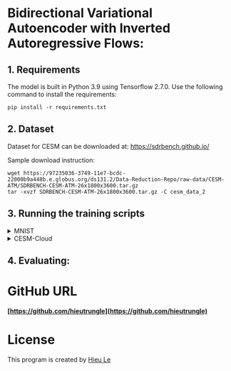 # Bidirectional Variational Autoencoder with Inverted Autoregressive Flows:

## 1. Requirements
The model is built in Python 3.9 using Tensorflow 2.7.0. Use the following command to install the requirements:
```
pip install -r requirements.txt
``` 


## 2. Dataset

Dataset for CESM can be downloaded at: https://sdrbench.github.io/

Sample download instruction:

```shell script
wget https://97235036-3749-11e7-bcdc-22000b9a448b.e.globus.org/ds131.2/Data-Reduction-Repo/raw-data/CESM-ATM/SDRBENCH-CESM-ATM-26x1800x3600.tar.gz
tar -xvzf SDRBENCH-CESM-ATM-26x1800x3600.tar.gz -C cesm_data_2
```

## 3. Running the training scripts

<details><summary>MNIST</summary>

```shell script
python main.py --use_se --num_initial_channel 16 --num_process_blocks 2 \
    --num_preprocess_cells 1 --num_postprocess_cells 1 --num_cell_per_group_enc 1 \
    --num_cell_per_group_dec 1 --num_groups_per_scale 1 --num_scales 2 --batch_size 256 \
    --learning_rate 0.001 --learning_rate_min 0.000005 --epochs 100 \
    --model_path ./model_output/mnist_iaf
```

</details>

<details><summary>CESM-Cloud</summary>

```shell script
python main.py --use_se --num_initial_channel 16 --num_process_blocks 3 \
    --num_preprocess_cells 1 --num_postprocess_cells 1 --num_cell_per_group_enc 1 \
    --num_cell_per_group_dec 1 --num_groups_per_scale 1 --num_scales 2 --batch_size 128 \
    --learning_rate 0.001 --learning_rate_min 0.000005 --epochs 200 \
    --model_path ./model_output/cesm_iaf --data_path ./data --dataset cesm \
    --tile_size 64
```

</details>

## 4. Evaluating:



# GitHub URL
**[https://github.com/hieutrungle](https://github.com/hieutrungle)**

# License
This program is created by [Hieu Le](https://github.com/hietrungle)